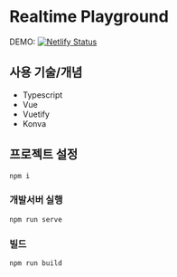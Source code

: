 # Realtime Playground

DEMO: [![Netlify Status](https://api.netlify.com/api/v1/badges/46f5f49d-47d7-413a-94d1-3c49206813ff/deploy-status)](https://app.netlify.com/sites/compassionate-archimedes-076b7f/deploys)

## 사용 기술/개념
- Typescript
- Vue
- Vuetify
- Konva

## 프로젝트 설정
```
npm i
```

### 개발서버 실행
```
npm run serve
```

### 빌드
```
npm run build
```
